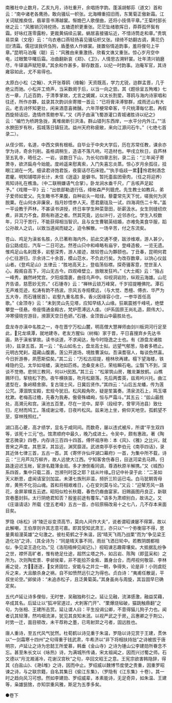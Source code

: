 <!-- { "loadSidebar": true } -->
南雅社中止数月，乙亥九月，诗社重开，余唱扬字韵。蓬溪胡郁荪（道文）首和云：“南中诸老各鹰扬，敢向骚坛一帜张。北海樽重招旧雨，东篱菊正傲新霜。江关词赋推庾信，翡翠音书滞越裳。惭娩巴人歌俚曲，还将小技倩平章。”王菊村部长继之云：“风雅销沉待挖扬，五塘遗帜更重张。茫茫坠绪歌挥日，莽莽孤怀鬓有霜。好咏红莲零露粉，更裁黄绢续云裳。蜗居喜接骚坛近，不惜诗筒走和章。”贵筑易崇臬（文痊）云：“乌衣巷口燕轻扬喜见骚坛帜又张。绿绮不妨翻古调，黄花仍旧清霜。儒冠误我供刍狗，盾墨依人作嫁裳。拨置俗情追韵事，羞将俚句上平章。”昆明马泊庵（聪）云：“风雅由来重激扬，欣看文谯又重张。惊心岁月空中电，过眼繁华曙后霜。冶曲翻新哀《郑》、《卫》，人情思古溯轩裳。壮年清兴销磨尽，牛铎谐声赋短章。”其余和作甚多，聊存数首，以纪一时韵事。泊庵军官，其诗雍容如此，尤不易得也。

太原白小松（之翰）、大开张尊鸥（维翰）天资既高，学力尤锐，迨群孟晋，几于绝尘而驰。小松并工倚声，当采数阕于后，以当一向之尝。其《题徐呈五殉难》七古一章，几近百韵，于清季掌故，尤言之娓娓，以太长割爱。荨鸥与海内诗家唱和往还，所作亦夥，兹录其次韵训余寄赠一首云：“已将膏泽溥黎群，成雨还山有大云。老去诗怀知更壮，闲来酒意喜微醺。六年萍梗常牵客，千尺桃潭每忆君。再假西旋频话旧，逸情终羡鲍参军。”又《丙子由滇飞蜀游灌口青城诸胜诗以纪之》云：“编竹为桥跨急拢，离堆凿断引洪洚。群山错列东西岸，一水平分内外江。”“活水腴田岁有秋，孤城落日镇狂流。益州天府称疲敝，来向江源问石牛。”（七绝七首录二）。

从侄少熙，名道，中西文俱有根柢。自毕业于中央大学后，历在苏常任教，课余亦学为诗，奇余刊削。虽格调稍生，造语不落凡响，可造材也。甲戌立秋日，自芦林至五乳寺，晤任之、一岩，谈数日下山，为长句四章志别，录二云：“三年闻子寄萧寺，欲济扁舟今始能。度岭遥来慰离索，入门失喜忘炎蒸。惊心岁月余孤往，挂眼江湖在一凭。细读君诗饱君饭，夜窗话尽石床镫。”“执手临歧一累，怜君制酒念君癯。明知铺喂非长计，未信《逍遥》是僻书。暂托齑盐团骨肉，（任之将迎养）焉知诗礼在樵渔。（中二联稍嫌语气合掌）。卧龙涧水垂千尺，广舌咳声足起予。”《戏赠一平》云：“出依部勒退行伍，绛帐森严列貔虎。先生教士如教兵，弟子爱师如爱父。先生瞰书不果腹，自种岩头一畦绿。藜藿常先天下忧，嗟我何为厌脱粟。在山何水非廉泉，指月妙悟参人天。愿君磨珑及一试，四海凋伤二十年。”盖一平设教于芦林，不甚读书讲授，终日率学生种菜垦田，斫薪汲水。女生则缝纫炊煮，非其力不食。颇有称道之者。然其究竟，远似许行，近邻赤化。学生入校数年，只习于苦行，不能获得相当智识。且与女生曹毓英结婚，亦难免美食华服，蹈公孙故人之讥，以致当道闻而疑之，迫令解散。一场辛苦，付之东流矣。

苍山、鸡足为滇省名胜，久已著称海内外，前此交通不便，跋涉维艰，游人甚少。自公路成后，汽车一二日可达。然苍山只中和峰略有庙宇，登峰造极，一览无遗。惟鸡足山名刹既多，岩壑深秀，游人接迹，故较苍山为夥颐也。丁丑春，昆明何君小仁往游归，示余诗二十余首，模山范水，不负此行矣。为改存数章，以饷心仪兹山者。《登鸡足山》五律云：“胜地高天上，登临荡俗襟。探奇骚客意，觉世圣人心。殿阁自高下，河山无古今。四观峰壁立，放眼发狂吟。”《大士阁》云：“独占一峰秀，巍然峙梵宫。夕阳烟霭裹，曲径鸟声中。仰视洞岩险，纵观云海雄。山花齐告语，慈愿妙无穷。”《石锺寺》云：“禅林云锁万峰窝，千岁招提睡佛陀。潭石无声难觅迹，松涛有韵不扬波。宗风五寺规模远，（与大觉、悉檀、傅衣、华严为五大寺，而石锺居首）。岩壑九重名胜多。香火因缘容小住，一参华首任高歌。”《金顶寺》云：“未到灵山先见塔，应知早结入山缘。狂飙震撼千峰吼，绝壁攀登一径悬。帝座情通金殿古，梵炉愿溥远人虔。（炉系固原王尚礼造，颇伟大）。冲寒侵晓穷游目，濒灏天空日色妍。”石锺、金顶皆山中最胜处也。

盘龙寺亦滇中名胜之一，寺在晋宁万松山麓，明高僧大慧禅师由剑川板洞河行足至此，兄龙填潭，就地建寺。老友方腥仙（树梅）家于晋，平日喜搜弃乡先达书画，熟于滇省掌故。读书谈道，不求闻达，殆今时隐逸之士也。有《游盘龙诸胜诗》，兹录五首。其一云：“名山如名士，盘龙高士拟。远望气郁葱，隐者多栖止。元明古梵刹，蕴藏山腹裹。莲公开道场，境胜曹溪似。吾滇耆宿人，每谈色然喜。今日折游券，夙愿斯偿矣。”其二云：“万松古招提，檀林欣再建。榻下望海楼，铁峰隐约见。太华如培蝼，滇池如匹练。沧桑变未已，荣枯瞬石电。尘翳飞不到，深谈不觉倦。悲悯三教同，何以民困。”其三云：“松翠筑山房，雕龙兼放鹤。山樵赐环归，挈桡松下酌。夜午横铁笛，吹月松巅落。先后两耆英，兹焉吟兴托。曲江遣型在，象岭精舍廓。复古瑞士风，日冀后贤作。”其四云：“山后五龙蟠，传为莲公咒。潭涸筑宝殿，宏规今犹旧。松风殿角吹，疑是笙簧奏。清泉流石上，鸣玉堪枕漱。老梅高过檐，先春为我寿。傲骨殊嶙峋，恒与严霜斗。”其五云：“兹山最胜处，高溯元和宫。滇池五百里，尽在一览中。犀亭（段经字，曾宰沔池县）致仕归，庀材而鸠工。落成谢尘塔，日夜吟松风。兹来池上坐，俯仰天地空。孤鹤望不至，穿林残照红。”

湖口高心夔，高才绩学，显名于咸同间。而数奇，屡以违式被斥，所谓“平生双四等，该死十三元”也。馆肃顺府中最久，晚乃成进土。令吴中，颇有惠政。著《陶堂志微录》四卷，内存诗三百四十四首。傅怀祖序称：本《风》、《雅》之比兴，就晋宋之声度。其思深，其旨远，渊冥靡涯。武进南亭亭长李伯元《南亭四话》，录其近体七律三首，五古一首。其《寄怀许仙坪湖口幕府》一首，为集中所不载，诗云：“三月芦沟万柳齐，故人远使大江西。宁知客舍伤春日，目送河梁去马蹄。归路逢迎迟玉帐，宦游名籍薄金闺。多才潦倒看同调，尊酒秋原半解携。”又《城西》系四首，集中只载二首，岂濒刊时芟之耶？兹从叶缘日记中补录于此：“二圣如天义断恩，虚闻请室剑加盆。未湛七族刑非滥，频折三阶运已屯。白马犹朝胥母岸，黄熊不化羽山魂。首和将相艰难日，心在安刘莫与论。”又云：“迎辇芳风一路花，金屏翠幞五云遮。昭阳似检长秋籍，春色仍裔曲宴家。旧赐画图丹良正，新联宫巷墨封斜。太行阴绝君知否？殷鉴前途有覆车。”语多为肃顺别白，故讳之。又《庄谐请话》所载《登五老峰》五古一首，亦较原稿改易十之七八，几不存本来面目矣。

罗隐《咏松》诗“陵迁谷变须高节，莫向人间作大夫”，说者谓昭谏屡不得第，故以此解嘲，王伯厚则许其志意可嘉。即其受知武肃王，亦只以“一个弥衡容不得，思量黄祖漫英雄”之句激之。彼杜荀鹤之于朱温，因“晴天飞雨乃战栗”而为“争见梁王造化功”之诗，（其全诗为：“同是晴天事不同，雨丝飞洒日轮中。若教阴朗都相似，争见梁王造化功。”见《洛阳梧绅见闻记》。）视昭谏志趣霄壤矣。大抵据乱纷争之世，襟怀高旷者，惟有绝足仕途，超然尘塔之外，如吕岩、陈陶（即蓝采和）之所为。次则陶宏景、李邺侯辈，非不能拾芥金紫、置身台合，而颅视何敬容、李林甫之徒，方逐逐，女贤固位，安能与之并立一朝，争得失，论是非！小则虞贬斥之来，大且酿杀身之祸，自不如愤然远引之为得也。贞白诗：“夷甫任散诞，平叔坐论空。”邺侯诗：“未追赤松子，且泛黄菊英。”其身虽尚与周旋，其旨固早巳确定矣。

五代卢延让诗多俚俗，无时誉，吴融独称引之。延让见融，流涕感激，融益奖藉，卒成其名。后延让以“狐冲官道过，犬刺客门开”、“栗爆烧毡破，猫跳触鼎翻”之句，为张相、王建所击赏。延让谓人曰：平生投谒公卿，不意得猫儿狗子力也。闻者讥其轻薄，然呜咽流涕，犹见其良知未泯。以视严武之于房，吕惠卿之于荆公，时势一迁，面目顿改，未干荐称之墨，已弯射羿之弓者，固远胜也。

唐人重诗，至五代风气犹然。杜荀鹤以诗见重于朱温，罗隐以诗见赏于王建，贯休以“一剑霜寒十四州”之句得重于钱武肃，牛希济以“非下将相扶持拙”之诗被拔于唐明宗，卢延让之诗为忠懿王所爱慕，韩垂《金山寺》之诗为锺山公李建勋所眷念不忘。甚至朱长文以《咏热》诗，为满城所传诵，宋太祖闻之，因而兴讨蜀之师。石文德以“月沈湘浦冷，花谢汉宫秋”之句，卒回文昭王之意。王宪宗欲害韩隐辞，得其《白盐山》、《滟堆》之诗，因而中止。罗绍威以魏博节度使之贵重，因重罗昭谏之诗，与之联宗籍，自名其集日《偷江东集》，（罗隐有《江东集》十卷）。其一时之趋向风习可想。然如李建勋、罗绍威辈，本素能诗，无足奇异，如朱温、王建等，枭雄狙猞，亦知崇重风雅，斯足为五季多矣。



●卷下

